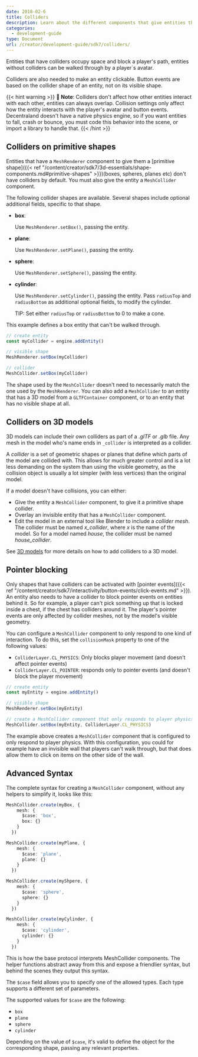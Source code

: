 ```yaml
---
date: 2018-02-6
title: Colliders
description: Learn about the different components that give entities their 3D shape and collision.
categories:
  - development-guide
type: Document
url: /creator/development-guide/sdk7/colliders/
---
```


Entities that have colliders occupy space and block a player's path, entities without colliders can be walked through by a player`s avatar. 

Colliders are also needed to make an entity clickable. Button events are based on the collider shape of an entity, not on its visible shape. 

{{< hint warning >}}
**📔 Note**:  Colliders don't affect how other entities interact with each other, entities can always overlap. Collision settings only affect how the entity interacts with the player's avatar and button events. Decentraland doesn't have a native physics engine, so if you want entities to fall, crash or bounce, you must code this behavior into the scene, or import a library to handle that.
{{< /hint >}}

## Colliders on primitive shapes

Entities that have a `MeshRenderer` component to give them a [primitive shape]({{< ref "/content/creator/sdk7/3d-essentials/shape-components.md#primitive-shapes" >}})(boxes, spheres, planes etc) don't have colliders by default. You must also give the entity a `MeshCollider` component.


The following collider shapes are available. Several shapes include optional additional fields, specific to that shape.

- **box**:

	Use `MeshRenderer.setBox()`, passing the entity.

- **plane**:

	Use `MeshRenderer.setPlane()`, passing the entity.

- **sphere**:

	Use `MeshRenderer.setSphere()`, passing the entity. 

- **cylinder**:

	Use `MeshRenderer.setCylinder()`, passing the entity. Pass `radiusTop` and `radiusBottom` as additional optional fields, to modify the cylinder.

	TIP: Set  either `radiusTop` or `radiusBottom` to 0 to make a cone.


This example defines a box entity that can't be walked through.

```ts
// create entity
const myCollider = engine.addEntity()

// visible shape
MeshRenderer.setBox(myCollider)

// collider
MeshCollider.setBox(myCollider)
```

The shape used by the `MeshCollider` doesn't need to necessarily match the one used by the `MeshRenderer`. You can also add a `MeshCollider` to an entity that has a 3D model from a `GLTFContainer` component, or to an entity that has no visible shape at all.

## Colliders on 3D models

3D models can include their own colliders as part of a _.glTF_ or _.glb_ file. Any mesh in the model who's name ends in `_collider` is interpreted as a collider.

A _collider_ is a set of geometric shapes or planes that define which parts of the model are collided with. This allows for much greater control and is a lot less demanding on the system than using the visible geometry, as the collision object is usually a lot simpler (with less vertices) than the original model.

If a model doesn't have collisions, you can either:

- Give the entity a `MeshCollider` component, to give it a primitive shape collider.
- Overlay an invisible entity that has a `MeshCollider` component.
- Edit the model in an external tool like Blender to include a _collider mesh_. The collider must be named _x_collider_, where _x_ is the name of the model. So for a model named _house_, the collider must be named _house_collider_.


See [3D models](/creator/3d-modeling/3d-models) for more details on how to add colliders to a 3D model.



## Pointer blocking

Only shapes that have colliders can be activated with [pointer events]({{< ref "/content/creator/sdk7/interactivity/button-events/click-events.md" >}}). An entity also needs to have a collider to block pointer events on entities behind it. So for example, a player can't pick something up that is locked inside a chest, if the chest has colliders around it. The player's pointer events are only affected by collider meshes, not by the model's visible geometry.

You can configure a `MeshCollider` component to only respond to one kind of interaction. To do this, set the `collisionMask` property to one of the following values:

- `ColliderLayer.CL_PHYSICS`: Only blocks player movement (and doesn't affect pointer events)
- `ColliderLayer.CL_POINTER`: responds only to pointer events (and doesn't block the player movement)


```ts
// create entity
const myEntity = engine.addEntity()

// visible shape
MeshRenderer.setBox(myEntity)

// create a MeshCollider component that only responds to player physics
MeshCollider.setBox(myEntity, ColliderLayer.CL_PHYSICS)
```

The example above creates a `MeshCollider` component that is configured to only respond to player physics. With this configuration, you could for example have an invisible wall that players can't walk through, but that does allow them to click on items on the other side of the wall.


## Advanced Syntax


The complete syntax for creating a `MeshCollider` component, without any helpers to simplify it, looks like this:

```ts
MeshCollider.create(myBox, {
    mesh: { 
      $case: 'box',
      box: {} 
    }
  })

MeshCollider.create(myPlane, {
    mesh: { 
      $case: 'plane',
      plane: {} 
    }
  })

MeshCollider.create(myShpere, {
    mesh: { 
      $case: 'sphere',
      sphere: {} 
    }
  })

MeshCollider.create(myCylinder, {
    mesh: { 
      $case: 'cylinder',
      cylinder: {} 
    }
  })
```

This is how the base protocol interprets MeshCollider components. The helper functions abstract away from this and expose a friendlier syntax, but behind the scenes they output this syntax.

The `$case` field allows you to specify one of the allowed types. Each type supports a different set of parameters.

The supported values for `$case` are the following:

- `box`
- `plane`
- `sphere`
- `cylinder`

Depending on the value of `$case`, it's valid to define the object for the corresponding shape, passing any relevant properties.
